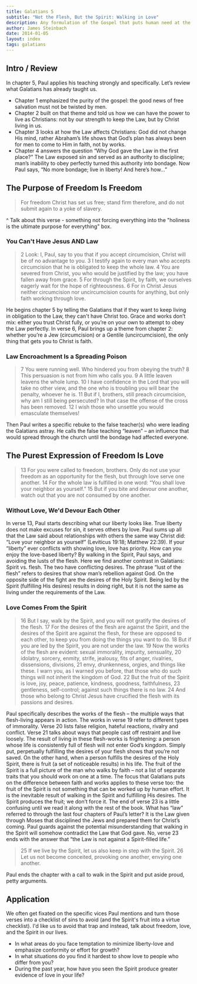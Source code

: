 ```yaml
---
title: Galatians 5
subtitle: "Not the Flesh, But the Spirit: Walking in Love"
description: Any formulation of the Gospel that puts human need at the forefront is off. Any Gospel idea that puts us at the center of the Gospel is "distorted."
author: James Steinbach
date: 2014-01-05
layout: index
tags: galatians
---
```


## Intro / Review

In chapter 5, Paul applies his teaching strongly and specifically. Let’s review what Galatians has already taught us.

* Chapter 1 emphasized the purity of the gospel: the good news of free salvation must not be twisted by men.
* Chapter 2 built on that theme and told us how we can have the power to live as Christians: not by our strength to keep the Law, but by Christ living in us.
* Chapter 3 looks at how the Law affects Christians: God did not change His mind, rather Abraham’s life shows that God’s plan has always been for men to come to Him in faith, not by works.
* Chapter 4 answers the question “Why God gave the Law in the first place?” The Law exposed sin and served as an authority to discipline; man’s inability to obey perfectly turned this authority into bondage. Now Paul says, “No more bondage; live in liberty! And here’s how…”

## The Purpose of Freedom Is Freedom

>For freedom Christ has set us free; stand firm therefore, and do not submit again to a yoke of slavery.

^ Talk about this verse - something not forcing everything into the "holiness is the ultimate purpose for everything" box.

### You Can't Have Jesus AND Law

>2 Look: I, Paul, say to you that if you accept circumcision, Christ will be of no advantage to you. 3 I testify again to every man who accepts circumcision that he is obligated to keep the whole law. 4 You are severed from Christ, you who would be justified by the law; you have fallen away from grace. 5 For through the Spirit, by faith, we ourselves eagerly wait for the hope of righteousness. 6 For in Christ Jesus neither circumcision nor uncircumcision counts for anything, but only faith working through love.

He begins chapter 5 by telling the Galatians that if they want to keep living in obligation to the Law, they can't have Christ too. Grace and works don’t mix: either you trust Christ fully, or you’re on your own to attempt to obey the Law perfectly. In verse 6, Paul brings up a theme from chapter 2: whether you’re a Jew (circumcision) or a Gentile (uncircumcision), the only thing that gets you to Christ is faith.

### Law Encroachment Is a Spreading Poison

>7 You were running well. Who hindered you from obeying the truth? 8 This persuasion is not from him who calls you. 9 A little leaven leavens the whole lump. 10 I have confidence in the Lord that you will take no other view, and the one who is troubling you will bear the penalty, whoever he is. 11 But if I, brothers, still preach circumcision, why am I still being persecuted? In that case the offense of the cross has been removed. 12 I wish those who unsettle you would emasculate themselves!

Then Paul writes a specific rebuke to the false teacher(s) who were leading the Galatians astray. He calls the false teaching “leaven” – an influence that would spread through the church until the bondage had affected everyone.

## The Purest Expression of Freedom Is Love

>13 For you were called to freedom, brothers. Only do not use your freedom as an opportunity for the flesh, but through love serve one another. 14 For the whole law is fulfilled in one word: “You shall love your neighbor as yourself.” 15 But if you bite and devour one another, watch out that you are not consumed by one another.

### Without Love, We'd Devour Each Other

In verse 13, Paul starts describing what our liberty looks like. True liberty does not make excuses for sin, it serves others by love. Paul sums up all that the Law said about relationships with others the same way Christ did: “Love your neighbor as yourself” (Leviticus 19:18; Matthew 22:39). If your “liberty” ever conflicts with showing love, love has priority. How can you enjoy the love-based liberty? By walking in the Spirit, Paul says, and avoiding the lusts of the flesh. Here we find another contrast in Galatians: Spirit vs. flesh. The two have conflicting desires. The phrase “lust of the flesh” refers to desires that show man’s rebellion against God. On the opposite side of the fight are the desires of the Holy Spirit. Being led by the Spirit (fulfilling His desires) results in doing right, but it is not the same as living under the requirements of the Law.

### Love Comes From the Spirit

>16 But I say, walk by the Spirit, and you will not gratify the desires of the flesh. 17 For the desires of the flesh are against the Spirit, and the desires of the Spirit are against the flesh, for these are opposed to each other, to keep you from doing the things you want to do. 18 But if you are led by the Spirit, you are not under the law. 19 Now the works of the flesh are evident: sexual immorality, impurity, sensuality, 20 idolatry, sorcery, enmity, strife, jealousy, fits of anger, rivalries, dissensions, divisions, 21 envy, drunkenness, orgies, and things like these. I warn you, as I warned you before, that those who do such things will not inherit the kingdom of God. 22 But the fruit of the Spirit is love, joy, peace, patience, kindness, goodness, faithfulness, 23 gentleness, self-control; against such things there is no law. 24 And those who belong to Christ Jesus have crucified the flesh with its passions and desires.

Paul specifically describes the works of the flesh – the multiple ways that flesh-living appears in action. The works in verse 19 refer to different types of immorality. Verse 20 lists false religion, hateful reactions, rivalry and conflict. Verse 21 talks about ways that people cast off restraint and live loosely. The result of living in these flesh-works is frightening: a person whose life is consistently full of flesh will not enter God’s kingdom. Simply put, perpetually fulfilling the desires of your flesh shows that you’re not saved.
On the other hand, when a person fulfills the desires of the Holy Spirit, there is fruit (a set of noticeable results) in his life. The fruit of the Spirit is a full picture of the man who walks by faith – not a list of separate traits that you should work on one at a time. The focus that Galatians puts on the difference between faith and works applies to these verse too: the fruit of the Spirit is not something that can be worked up by human effort. It is the inevitable result of walking in the Spirit and fulfilling His desires. The Spirit produces the fruit; we don’t force it. The end of verse 23 is a little confusing until we read it along with the rest of the book. What has “law” referred to through the last four chapters of Paul’s letter? It is the Law given through Moses that disciplined the Jews and prepared them for Christ’s coming. Paul guards against the potential misunderstanding that walking in the Spirit will somehow contradict the Law that God gave. No, verse 23 ends with the answer that “the Law is not against a Spirit-filled life.”

>25 If we live by the Spirit, let us also keep in step with the Spirit. 26 Let us not become conceited, provoking one another, envying one another.

Paul ends the chapter with a call to walk in the Spirit and put aside proud, petty arguments.

## Application

We often get fixated on the specific vices Paul mentions and turn those verses into a checklist of sins to avoid (and the Spirit's fruit into a virtue checklist). I'd like us to avoid that trap and instead, talk about freedom, love, and the Spirit in our lives.

* In what areas do you face temptation to minimize liberty-love and emphasize conformity or effort for growth?
* In what situations do you find it hardest to show love to people who differ from you?
* During the past year, how have you seen the Spirit produce greater evidence of love in your life?
